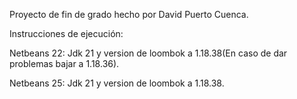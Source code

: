 Proyecto de fin de grado hecho por David Puerto Cuenca.

Instrucciones de ejecución:

Netbeans 22: Jdk 21 y version de loombok a 1.18.38(En caso de dar problemas bajar a 1.18.36).

Netbeans 25: Jdk 21 y version de loombok a 1.18.38.
